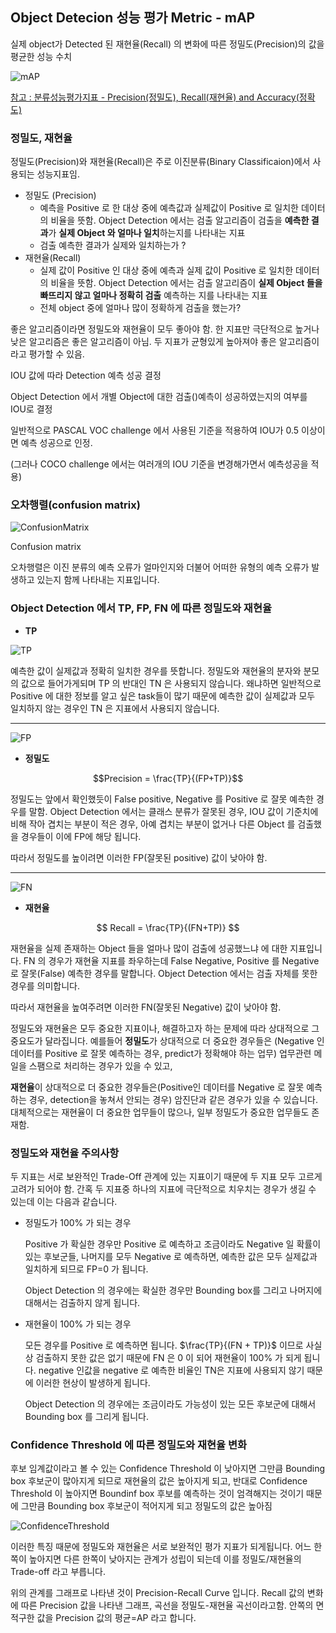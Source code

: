 ## Object Detecion 성능 평가 Metric - mAP

실제 object가 Detected 된 재현율(Recall) 의 변화에 따른 정밀도(Precision)의 값을 평균한 성능 수치

![mAP](https://s3-us-west-2.amazonaws.com/secure.notion-static.com/95c553ad-f4a9-48d3-aa68-af21e6f13422/Untitled.png)

[참고 : 분류성능평가지표 - Precision(정밀도), Recall(재현율) and Accuracy(정확도)](https://sumniya.tistory.com/26)

### 정밀도, 재현율

정밀도(Precision)와 재현율(Recall)은 주로 이진분류(Binary Classificaion)에서 사용되는 성능지표임.

- 정밀도 (Precision)
  - 예측을 Positive 로 한 대상 중에 예측값과 실제값이 Positive 로 일치한 데이터의 비율을 뜻함. Object Detection 에서는 검출 알고리즘이 검출을 **예측한 결과**가 **실제 Object 와 얼마나 일치**하는지를 나타내는 지표
  - 검출 예측한 결과가 실제와 일치하는가 ?
- 재현율(Recall)
  - 실제 값이 Positive 인 대상 중에 예측과 실제 값이 Positive 로 일치한 데이터의 비율을 뜻함. Object Detection 에서는 검출 알고리즘이 **실제 Object 들을 빠뜨리지 않고 얼마나 정확히 검출** 예측하는 지를 나타내는 지표
  - 전체 object 중에 얼마나 많이 정확하게 검출을 했는가?

좋은 알고리즘이라면 정밀도와 재현율이 모두 좋아야 함. 한 지표만 극단적으로 높거나 낮은 알고리즘은 좋은 알고리즘이 아님. 두 지표가 균형있게 높아져야 좋은 알고리즘이라고 평가할 수 있음.

IOU 값에 따라 Detection 예측 성공 결정

Object Detection 에서 개별 Object에 대한 검출()예측이 성공하였는지의 여부를 IOU로 결정

일반적으로 PASCAL VOC challenge 에서 사용된 기준을 적용하여 IOU가 0.5 이상이면 예측 성공으로 인정.

(그러나 COCO challenge 에서는 여러개의 IOU 기준을 변경해가면서 예측성공을 적용)

### 오차행렬(confusion matrix)

![ConfusionMatrix](https://s3-us-west-2.amazonaws.com/secure.notion-static.com/5d5f798e-d289-4997-b0b1-dac9d1b57381/Untitled.png)

Confusion matrix

오차행렬은 이진 분류의 예측 오류가 얼마인지와 더불어 어떠한 유형의 예측 오류가 발생하고 있는지 함께 나타내는 지표입니다.

### Object Detection 에서 TP, FP, FN 에 따른 정밀도와 재현율

- **TP**

![TP](https://s3-us-west-2.amazonaws.com/secure.notion-static.com/460a81c7-04d8-4110-a3ed-68fcb1b3fa13/_2021-03-26__7.39.56.png)

예측한 값이 실제값과 정확히 일치한 경우를 뜻합니다. 정밀도와 재현율의 분자와 분모의 값으로 들어가게되며 TP 의 반대인 TN 은 사용되지 않습니다. 왜냐하면 일반적으로 Positive 에 대한 정보를 알고 싶은 task들이 많기 때문에 예측한 값이 실제값과 모두 일치하지 않는 경우인 TN 은 지표에서 사용되지 않습니다.

------

![FP](https://s3-us-west-2.amazonaws.com/secure.notion-static.com/87a0962a-9323-4da2-89b9-71da9712dfa1/_2021-03-26__7.40.06.png)

- **정밀도**

$$Precision = \frac{TP}{(FP+TP)}$$

정밀도는 앞에서 확인했듯이 False positive, Negative 를 Positive 로 잘못 예측한 경우를 말함. Object Detection 에서는 클래스 분류가 잘못된 경우, IOU 값이 기준치에 비해 작아 겹치는 부분이 적은 경우, 아예 겹치는 부분이 없거나 다른 Object 를 검출했을 경우들이 이에 FP에 해당 됩니다.

따라서 정밀도를 높이려면 이러한 FP(잘못된 positive) 값이 낮아야 함.

------

![FN](https://s3-us-west-2.amazonaws.com/secure.notion-static.com/1a7f23b1-3706-495d-9ce9-9b5a2053a90e/_2021-03-26__7.40.11.png)

- **재현율**

$$
Recall = \frac{TP}{(FN+TP)}
$$

재현율을 실제 존재하는 Object 들을 얼마나 많이 검출에 성공했느냐 에 대한 지표입니다. FN 의 경우가 재현율 지표를 좌우하는데 False Negative, Positive 를 Negative 로 잘못(False) 예측한 경우를 말합니다. Object Detection 에서는 검출 자체를 못한 경우를 의미합니다.

따라서 재현율을 높여주려면 이러한 FN(잘못된 Negative) 값이 낮아야 함.

정밀도와 재현율은 모두 중요한 지표이나, 해결하고자 하는 문제에 따라 상대적으로 그 중요도가 달라집니다. 예를들어 **정밀도**가 상대적으로 더 중요한 경우들은 (Negative 인 데이터를 Positive 로 잘못 예측하는 경우, predict가 정확해야 하는 업무) 업무관련 메일을 스팸으로 처리하는 경우가 있을 수 있고,

**재현율**이 상대적으로 더 중요한 경우들은(Positive인 데이터를 Negative 로 잘못 예측하는 경우, detection을 놓쳐서 안되는 경우) 암진단과 같은 경우가 있을 수 있습니다. 대체적으로는 재현율이 더 중요한 업무들이 많으나, 일부 정밀도가 중요한 업무들도 존재함.

### 정밀도와 재현율 주의사항

두 지표는 서로 보완적인 Trade-Off 관계에 있는 지표이기 때문에 두 지표 모두 고르게 고려가 되어야 함. 간혹 두 지표중 하나의 지표에 극단적으로 치우치는 경우가 생길 수 있는데 이는 다음과 같습니다.

- 정밀도가 100% 가 되는 경우

  Positive 가 확실한 경우만 Positive 로 예측하고 조금이라도 Negative 일 확률이 있는 후보군들, 나머지를 모두 Negative 로 예측하면, 예측한 값은 모두 실제값과 일치하게 되므로 FP=0 가 됩니다.

  Object Detection 의 경우에는 확실한 경우만 Bounding box를 그리고 나머지에 대해서는 검출하지 않게 됩니다.

- 재현율이 100% 가 되는 경우

  모든 경우를 Positive 로 예측하면 됩니다. $\frac{TP}{(FN + TP)}$ 이므로 사실상 검출하지 못한 값은 없기 때문에 FN 은 0 이 되어 재현율이 100% 가 되게 됩니다. negative 인값을 negative 로 예측한 비율인 TN은 지표에 사용되지 않기 때문에 이러한 현상이 발생하게 됩니다.

  Object Detection 의 경우에는 조금이라도 가능성이 있는 모든 후보군에 대해서 Bounding box 를 그리게 됩니다.

### Confidence Threshold 에 따른 정밀도와 재현율 변화

후보 임계값이라고 볼 수 있는 Confidence Threshold 이 낮아지면 그만큼 Bounding box 후보군이 많아지게 되므로 재현율의 값은 높아지게 되고, 반대로 Confidence Threshold 이 높아지면 Boundinf box 후보를 예측하는 것이 엄격해지는 것이기 때문에 그만큼 Bounding box 후보군이 적어지게 되고 정밀도의 값은 높아짐

![ConfidenceThreshold](https://s3-us-west-2.amazonaws.com/secure.notion-static.com/0e1a63e5-d9da-4fa1-a24b-39f927270623/Untitled.png)

이러한 특징 때문에 정밀도와 재현율은 서로 보완적인 평가 지표가 되게됩니다. 어느 한쪽이 높아지면 다른 한쪽이 낮아지는 관계가 성립이 되는데 이를 정밀도/재현율의 Trade-off 라고 부릅니다.

위의 관계를 그래프로 나타낸 것이 Precision-Recall Curve 입니다. Recall 값의 변화에 따른 Precision 값을 나타낸 그래프, 곡선을 정밀도-재현율 곡선이라고함. 안쪽의 면적구한 값을 Precision 값의 평균=AP 라고 합니다.
